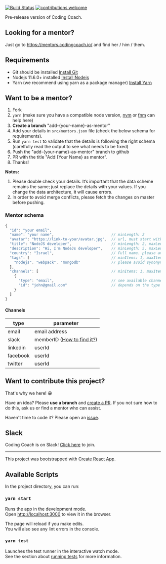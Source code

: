 [![Build Status](https://travis-ci.com/Coding-Coach/find-a-mentor.svg?branch=master)](https://travis-ci.com/Coding-Coach/find-a-mentor)
[![contributions welcome](https://img.shields.io/badge/contributions-welcome-brightgreen.svg?style=flat)](https://github.com/Coding-Coach/find-a-mentor/issues)

Pre-release version of Coding Coach.

## Looking for a mentor?

Just go to https://mentors.codingcoach.io/ and find her / him / them.

## Requirements
- Git should be installed [Install Git](https://git-scm.com/downloads)
- Nodejs 11.6.0+ installed [Install Nodejs](https://nodejs.org/en/download/)
- Yarn (we recommend using yarn as a package manager) [Install Yarn](https://yarnpkg.com/en/)

## Want to be a mentor?

1. Fork
1. `yarn` (make sure you have a compatible node version, [nvm](https://github.com/creationix/nvm) or [fnm](https://github.com/Schniz/fnm#installation) can help here)
1. **Create a branch** "add-{your-name}-as-mentor"
1. Add your details in `src/mentors.json` file (check the below schema for requirements).
1. Run `yarn test` to validate that the details is following the right schema (carelfully read the output to see what needs to be fixed)
1. Push the "add-{your-name}-as-mentor" branch to github
1. PR with the title "Add {Your Name} as mentor".
1. Thanks!

**Notes:**

1. Please double check your details. It’s important that the data scheme remains the same; just replace the details with your values. If you change the data architecture, it will cause errors.
2. In order to avoid merge conflicts, please fetch the changes on master before pushing.

### Mentor schema

```javascript
{
  "id": "your email",
  "name": "your name",                          // minLength: 2
  "avatar": "https://link-to-your/avatar.jpg",  // url, must start with https://
  "title": "NodeJS developer",                  // minLength: 2, maxLength: 30
  "description": "Hi, I'm NodeJs developer",    // minLength: 5, maxLength: 80 optional
  "country": "Israel",                          // Full name. please avoid synonyms (check if it's not already exist)
  "tags": [                                     // minItems: 1, maxItems: 5
    "nodejs", "webpack", "mongodb"              // please avoid synonyms
  ],
  "channels": [                                 // minItems: 1, maxItems: 3
    {
      "type": "email",                          // see available channels below
      "id": "john@gmail.com"                    // depends on the type
    }
  ]
}
```

#### Channels

| type     | parameter                                                                                                               |
|----------|-------------------------------------------------------------------------------------------------------------------------|
| email    | email address                                                                                                           |
| slack    | memberID ([How to find it?](https://medium.com/@moshfeu/how-to-find-my-member-id-in-slack-workspace-d4bba942e38c#88b8)) |
| linkedin | userId                                                                                                                  |
| facebook | userId                                                                                                                  |
| twitter  | userId                                                                                                                  |

## Want to contribute this project?

That's why we here! 😀

Have an idea? Please **use a branch** and [create a PR](https://help.github.com/articles/creating-a-pull-request/). If you not sure how to do this, ask us or find a mentor who can assist.

Haven't time to code it? Please open an [issue](https://github.com/Coding-Coach/find-a-mentor/issues/new).

## Slack

Coding Coach is on Slack! [Click here](https://join.slack.com/t/coding-coach/shared_invite/enQtNTE2NDY4NTczNzE0LTMyOTAyZTFiYjE4OTUzYjgwYzk5MzlmYjgwNjUyNDZlZGY3NGVhYmU1NjdmZDQ3MmQ3YjRhYjJkMjM4OTYwNDA) to join.

---

This project was bootstrapped with [Create React App](https://github.com/facebook/create-react-app).

## Available Scripts

In the project directory, you can run:

### `yarn start`

Runs the app in the development mode.<br>
Open [http://localhost:3000](http://localhost:3000) to view it in the browser.

The page will reload if you make edits.<br>
You will also see any lint errors in the console.

### `yarn test`

Launches the test runner in the interactive watch mode.<br>
See the section about [running tests](https://facebook.github.io/create-react-app/docs/running-tests) for more information.
